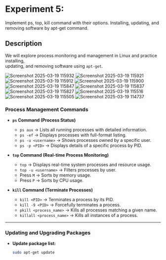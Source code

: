 # Experiment 5:
Implement ps, top, kill command with their options.
Installing, updating, and removing software by apt-get
command.


## Description  
We will explore process monitoring and management in Linux and practice installing,  
updating, and removing software using `apt-get`. 

![Screenshot 2025-03-19 115932](https://github.com/user-attachments/assets/10927cdf-306d-4268-825e-b25862cf6eba)
![Screenshot 2025-03-19 115921](https://github.com/user-attachments/assets/c20ee69f-51fa-4392-b480-25ee9c054d5b)
![Screenshot 2025-03-19 115912](https://github.com/user-attachments/assets/1f116a68-4c7e-41c8-9a68-6343f83593d4)
![Screenshot 2025-03-19 115900](https://github.com/user-attachments/assets/a20ec402-9af6-4ded-b907-f3ebe99539a3)
![Screenshot 2025-03-19 115847](https://github.com/user-attachments/assets/dad80219-ea89-4ae8-8a82-e6d69058ff3b)
![Screenshot 2025-03-19 115837](https://github.com/user-attachments/assets/e3af1a9c-2ba2-453c-8af4-b5bda3cda07a)
![Screenshot 2025-03-19 115827](https://github.com/user-attachments/assets/77504c63-b375-408c-bd55-fc9b314ad01e)
![Screenshot 2025-03-19 115516](https://github.com/user-attachments/assets/1a8c781a-c851-4978-9e16-b1b23adb6703)
![Screenshot 2025-03-19 115505](https://github.com/user-attachments/assets/ce0873b0-431a-4e27-a8f6-7348b85d79ec)
![Screenshot 2025-03-19 114737](https://github.com/user-attachments/assets/eec1211f-faf2-44de-9b62-7a314a7ee3a8)


### **Process Management Commands**  
- **`ps` Command (Process Status)**  
  - `ps aux` → Lists all running processes with detailed information.  
  - `ps -ef` → Displays processes with full-format listing.  
  - `ps -u <username>` → Shows processes owned by a specific user.  
  - `ps -p <PID>` → Displays details of a specific process by PID.  

- **`top` Command (Real-time Process Monitoring)**  
  - `top` → Displays real-time system processes and resource usage.  
  - `top -u <username>` → Filters processes by user.  
  - Press `M` → Sorts by memory usage.  
  - Press `P` → Sorts by CPU usage.  

- **`kill` Command (Terminate Processes)**  
  - `kill <PID>` → Terminates a process by its PID.  
  - `kill -9 <PID>` → Forcefully terminates a process.  
  - `pkill <process_name>` → Kills all processes matching a given name.  
  - `killall <process_name>` → Kills all instances of a process.  

---

### **Updating and Upgrading Packages**  
- **Update package list:**  
  ```bash
  sudo apt-get update
  
